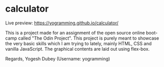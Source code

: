# calculator

Live preview: https://yogramming.github.io/calculator/

This is a project made for an assignment of the open source online boot-camp called "The Odin Project". This project is purely meant to showcase the very basic skills which I am trying to lately, mainly HTML, CSS and vanilla JavaScript. The graphical contents are laid out using flex-box.

Regards,
Yogesh Dubey
(Username: yogramming)